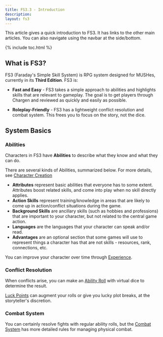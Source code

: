 ```yaml
---
title: FS3.3 - Introduction
description: 
layout: fs3
---
```


This article gives a quick introduction to FS3.  It has links to the other main articles.  You can also navigate using the navbar at the side/bottom.

{% include toc.html %}

## What is FS3?

FS3 (Faraday's Simple Skill System) is RPG system designed for MUSHes, currently in its **Third Edition**.  FS3 is:

* **Fast and Easy** - FS3 takes a simple approach to abilities and highlights skills that are relevant to gameplay.  The goal is to get players through Chargen and reviewed as quickly and easily as possible.

* **Roleplay-Friendly** - FS3 has a lightweight conflict resolution and combat system.  This frees you to focus on the story, not the dice.

## System Basics

### Abilities

Characters in FS3 have **Abilities** to describe what they know and what they can do.

There are several kinds of Abilities, summarized below.  For more details, see [Character Creation](/fs3/fs3-3/chargen.html) 

* **Attributes** represent basic abilities that everyone has to some extent.  Attributes boost related skills, and come into play when no skill directly applies.
* **Action Skills** represent training/knowledge in areas that are likely to come up in action/conflict situations during the game. 
* **Background Skills** are ancillary skills (such as hobbies and professions) that are important to your character, but not related to the central game action.
* **Languages** are the languages that your character can speak and/or read. 
* **Advantages** are an optional section that some games will use to represent things a character has that are not skills - resources, rank, connections, etc.

You can improve your character over time through [Experience](/fs3/fs3-3/experience.html).

### Conflict Resolution

When conflicts arise, you can make an [Ability Roll](/fs3/fs3-3/conflict.html) with virtual dice to determine the result. 

[Luck Points](/fs3/fs3-3/luck.html) can augment your rolls or give you lucky plot breaks, at the storyteller's discretion.  

### Combat System

You can certainly resolve fights with regular ability rolls, but the [Combat System](/fs3/fs3-3/combat.html) has more detailed rules for managing physical combat.
